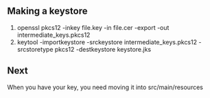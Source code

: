 ## Making a keystore
1. openssl pkcs12 -inkey file.key -in file.cer -export -out intermediate_keys.pkcs12 
2. keytool -importkeystore -srckeystore intermediate_keys.pkcs12 -srcstoretype pkcs12 -destkeystore keystore.jks

## Next
When you have your key, you need moving it into src/main/resources